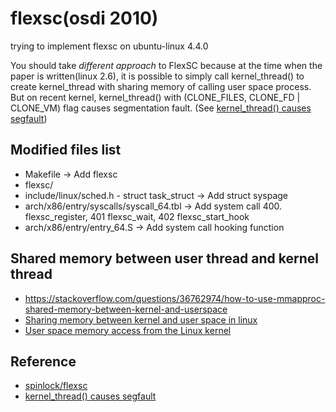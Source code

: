 # flexsc(osdi 2010)
trying to implement flexsc on ubuntu-linux 4.4.0

You should take *different approach* to FlexSC because at the time when the paper is written(linux 2.6), it is possible to simply call kernel_thread() to create kernel_thread with sharing memory of calling user space process. But on recent kernel, kernel_thread() with (CLONE_FILES, CLONE_FD | CLONE_VM) flag causes segmentation fault. (See [kernel_thread() causes segfault](http://www.spinics.net/lists/newbies/msg57445.html))

## Modified files list
- Makefile -> Add flexsc 
- flexsc/
- include/linux/sched.h - struct task_struct -> Add struct syspage
- arch/x86/entry/syscalls/syscall_64.tbl -> Add system call 400. flexsc_register, 401 flexsc_wait, 402 flexsc_start_hook
- arch/x86/entry/entry_64.S -> Add system call hooking function

## Shared memory between user thread and kernel thread
- https://stackoverflow.com/questions/36762974/how-to-use-mmapproc-shared-memory-between-kernel-and-userspace
- [Sharing memory between kernel and user space in linux](ftp://164.41.45.4/pub/os/rtlinux/papers/rtos-ws/p-c01_motylewski.pdf)
- [User space memory access from the Linux kernel](https://www.ibm.com/developerworks/library/l-kernel-memory-access/index.html)

## Reference
- [spinlock/flexsc](https://github.com/spinlock/flexsc)
- [kernel_thread() causes segfault](http://www.spinics.net/lists/newbies/msg57467.html)



